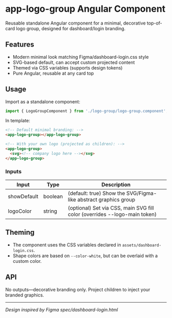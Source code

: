 # app-logo-group Angular Component

Reusable standalone Angular component for a minimal, decorative top-of-card logo group, designed for dashboard/login branding.

## Features

- Modern minimal look matching Figma/dashboard-login.css style
- SVG-based default, can accept custom projected content
- Themed via CSS variables (supports design tokens)
- Pure Angular, reusable at any card top

## Usage

Import as a standalone component:

```ts
import { LogoGroupComponent } from './logo-group/logo-group.component';
```

In template:
```html
<!-- Default minimal branding: -->
<app-logo-group></app-logo-group>

<!-- With your own logo (projected as children): -->
<app-logo-group>
  <svg><!-- company logo here --></svg>
</app-logo-group>
```

### Inputs

| Input         | Type    | Description                                                               |
|---------------|---------|---------------------------------------------------------------------------|
| showDefault   | boolean | (default: true) Show the SVG/Figma-like abstract graphics group           |
| logoColor     | string  | (optional) Set via CSS, main SVG fill color (overrides --logo-main token) |

## Theming

- The component uses the CSS variables declared in `assets/dashboard-login.css`.
- Shape colors are based on `--color-white`, but can be overlaid with a custom color.

## API

No outputs—decorative branding only. Project children to inject your branded graphics.

---

*Design inspired by Figma spec/dashboard-login.html*
